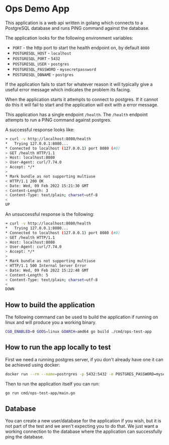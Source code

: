 # Ops Demo App

This application is a web api written in golang which connects to a PostgreSQL database and runs PING command against the database.

The application looks for the following environment variables:

- `PORT` - the http port to start the health endpoint on, by default `8080`
- `POSTGRESQL_HOST` - `localhost`
- `POSTGRESQL_PORT` - `5432`
- `POSTGRESQL_USER` - `postgres`
- `POSTGRESQL_PASSWORD` - `mysecretpassword`
- `POSTGRESQL_DBNAME` - `postgres`

If the application fails to start for whatever reason it will typically give a useful error message which indicates the problem its facing.

When the application starts it attempts to connect to postgres. If it cannot do this it will fail to start and the application will exit with a error message.

This application has a single endpoint `/health`. The `/health` endpoint attempts to run a PING command against postgres.

A successful response looks like:

```bash
➜ curl -v http://localhost:8080/health
*   Trying 127.0.0.1:8080...
* Connected to localhost (127.0.0.1) port 8080 (#0)
> GET /health HTTP/1.1
> Host: localhost:8080
> User-Agent: curl/7.74.0
> Accept: */*
> 
* Mark bundle as not supporting multiuse
< HTTP/1.1 200 OK
< Date: Wed, 09 Feb 2022 15:21:30 GMT
< Content-Length: 3
< Content-Type: text/plain; charset=utf-8
< 
UP
```

An unsuccessful response is the following:

```bash
➜ curl -v http://localhost:8080/health
*   Trying 127.0.0.1:8080...
* Connected to localhost (127.0.0.1) port 8080 (#0)
> GET /health HTTP/1.1
> Host: localhost:8080
> User-Agent: curl/7.74.0
> Accept: */*
> 
* Mark bundle as not supporting multiuse
< HTTP/1.1 500 Internal Server Error
< Date: Wed, 09 Feb 2022 15:22:48 GMT
< Content-Length: 5
< Content-Type: text/plain; charset=utf-8
< 
DOWN
```

## How to build the application

The following command can be used to build the application if running on linux and will produce you a working binary.

```bash
CGO_ENABLED=0 GOOS=linux GOARCH=amd64 go build ./cmd/ops-test-app
```

## How to run the app locally to test

First we need a running postgres server, if you don't already have one it can be achieved using docker:

```bash
docker run --rm --name=postrgres -p 5432:5432 -e POSTGRES_PASSWORD=mysecretpassword -d postgres:13-alpine
```

Then to run the application itself you can run:

```bash
go run cmd/ops-test-app/main.go
```

## Database

You can create a new user/database for the application if you wish, but it is not part of the test and we aren't expecting you to do that. We just want a working connection to the database where the application can successfully ping the database.
